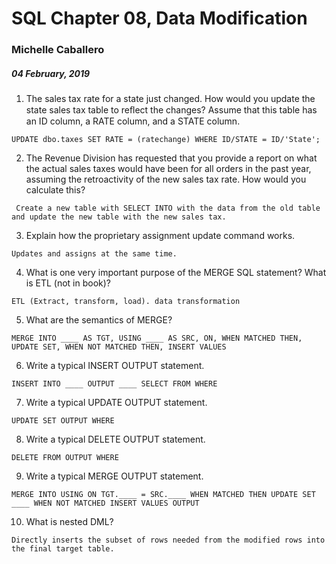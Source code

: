 # SQL Chapter 08, Data Modification

### Michelle Caballero
##### 04 February, 2019


1. The sales tax rate for a state just changed. How would you update the state sales tax table to reﬂect the changes? Assume that this table has an ID column, a RATE column, and a STATE column.

``UPDATE dbo.taxes SET RATE = (ratechange) WHERE ID/STATE = ID/'State';``

2. The Revenue Division has requested that you provide a report on what the actual sales taxes would have been for all orders in the past year, assuming the retroactivity of the new sales tax rate. How would you calculate this?

`` Create a new table with SELECT INTO with the data from the old table and update the new table with the new sales tax.``

3. Explain how the proprietary assignment update command works.

``Updates and assigns at the same time.``

4. What is one very important purpose of the MERGE SQL statement? What is ETL (not in book)?

``ETL (Extract, transform, load). data transformation``

5. What are the semantics of MERGE?

``MERGE INTO ____ AS TGT, USING ____ AS SRC, ON, WHEN MATCHED THEN, UPDATE SET, WHEN NOT MATCHED THEN, INSERT VALUES``

6. Write a typical INSERT OUTPUT statement.

``INSERT INTO ____ OUTPUT ____ SELECT FROM WHERE``

7. Write a typical UPDATE OUTPUT statement.

``UPDATE SET OUTPUT WHERE``

8. Write a typical DELETE OUTPUT statement.

``DELETE FROM OUTPUT WHERE``

9. Write a typical MERGE OUTPUT statement.

``MERGE INTO USING ON TGT.____ = SRC.____ WHEN MATCHED THEN UPDATE SET ____ WHEN NOT MATCHED INSERT VALUES OUTPUT``

10. What is nested DML?

``Directly inserts the subset of rows needed from the modified rows into the final target table.``
